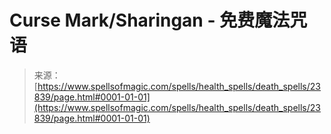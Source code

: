<!--yml

category: 未分类

date: 2024-06-12 19:09:17

-->

# Curse Mark/Sharingan - 免费魔法咒语

> 来源：[https://www.spellsofmagic.com/spells/health_spells/death_spells/23839/page.html#0001-01-01](https://www.spellsofmagic.com/spells/health_spells/death_spells/23839/page.html#0001-01-01)
